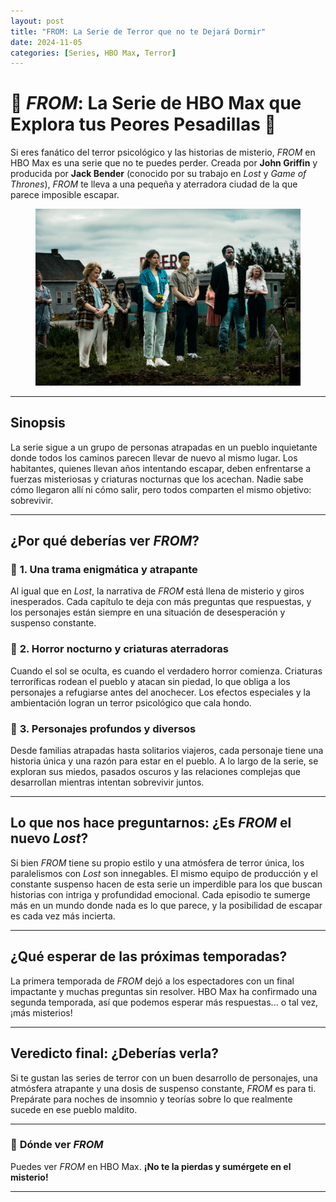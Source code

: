 ```yaml
---
layout: post
title: "FROM: La Serie de Terror que no te Dejará Dormir"
date: 2024-11-05
categories: [Series, HBO Max, Terror]
---
```


# 🌌 *FROM*: La Serie de HBO Max que Explora tus Peores Pesadillas 🌌

Si eres fanático del terror psicológico y las historias de misterio, *FROM* en HBO Max es una serie que no te puedes perder. Creada por **John Griffin** y producida por **Jack Bender** (conocido por su trabajo en *Lost* y *Game of Thrones*), *FROM* te lleva a una pequeña y aterradora ciudad de la que parece imposible escapar.

<figure>
<img src='/assets/img/from.jpg'>
</figure>

---

## **Sinopsis**

La serie sigue a un grupo de personas atrapadas en un pueblo inquietante donde todos los caminos parecen llevar de nuevo al mismo lugar. Los habitantes, quienes llevan años intentando escapar, deben enfrentarse a fuerzas misteriosas y criaturas nocturnas que los acechan. Nadie sabe cómo llegaron allí ni cómo salir, pero todos comparten el mismo objetivo: sobrevivir.

---

## **¿Por qué deberías ver *FROM*?**

### 🧩 **1. Una trama enigmática y atrapante**

Al igual que en *Lost*, la narrativa de *FROM* está llena de misterio y giros inesperados. Cada capítulo te deja con más preguntas que respuestas, y los personajes están siempre en una situación de desesperación y suspenso constante.

### 🌙 **2. Horror nocturno y criaturas aterradoras**

Cuando el sol se oculta, es cuando el verdadero horror comienza. Criaturas terroríficas rodean el pueblo y atacan sin piedad, lo que obliga a los personajes a refugiarse antes del anochecer. Los efectos especiales y la ambientación logran un terror psicológico que cala hondo.

### 👥 **3. Personajes profundos y diversos**

Desde familias atrapadas hasta solitarios viajeros, cada personaje tiene una historia única y una razón para estar en el pueblo. A lo largo de la serie, se exploran sus miedos, pasados oscuros y las relaciones complejas que desarrollan mientras intentan sobrevivir juntos.

---

## **Lo que nos hace preguntarnos: ¿Es *FROM* el nuevo *Lost*?**

Si bien *FROM* tiene su propio estilo y una atmósfera de terror única, los paralelismos con *Lost* son innegables. El mismo equipo de producción y el constante suspenso hacen de esta serie un imperdible para los que buscan historias con intriga y profundidad emocional. Cada episodio te sumerge más en un mundo donde nada es lo que parece, y la posibilidad de escapar es cada vez más incierta.

---

## **¿Qué esperar de las próximas temporadas?**

La primera temporada de *FROM* dejó a los espectadores con un final impactante y muchas preguntas sin resolver. HBO Max ha confirmado una segunda temporada, así que podemos esperar más respuestas... o tal vez, ¡más misterios!

---

## **Veredicto final: ¿Deberías verla?**

Si te gustan las series de terror con un buen desarrollo de personajes, una atmósfera atrapante y una dosis de suspenso constante, *FROM* es para ti. Prepárate para noches de insomnio y teorías sobre lo que realmente sucede en ese pueblo maldito.

---

### 🔗 **Dónde ver *FROM***

Puedes ver *FROM* en HBO Max. **¡No te la pierdas y sumérgete en el misterio!**

--- 